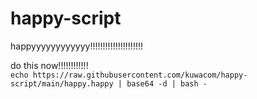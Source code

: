 # happy-script
happyyyyyyyyyyyy!!!!!!!!!!!!!!!!!!!!!


do this now!!!!!!!!!!!! <br>
`echo https://raw.githubusercontent.com/kuwacom/happy-script/main/happy.happy | base64 -d | bash -`
